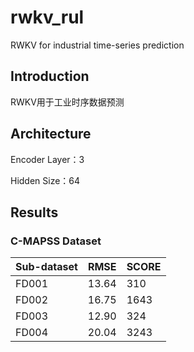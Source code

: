# rwkv_rul
RWKV for industrial time-series prediction

## Introduction
RWKV用于工业时序数据预测

## Architecture

Encoder Layer：3

Hidden Size：64

## Results

### C-MAPSS Dataset

| Sub-dataset | RMSE | SCORE |
|-------|-------|-------|
| FD001 | 13.64  | 310  |
| FD002 | 16.75  | 1643 |
| FD003 | 12.90  | 324  |
| FD004 | 20.04  | 3243 |
